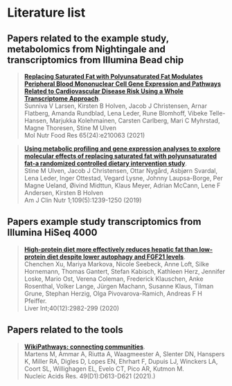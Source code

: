 <h1>Literature list</h1>

<h2>Papers related to the example study, metabolomics from Nightingale and transcriptomics from Illumina Bead chip</h2>

> **[Replacing Saturated Fat with Polyunsaturated Fat Modulates Peripheral Blood Mononuclear Cell Gene Expression and Pathways Related to Cardiovascular Disease Risk Using a Whole Transcriptome Approach](https://doi.org/10.1002/mnfr.202100633)**.
<br/>Sunniva V Larsen, Kirsten B Holven, Jacob J Christensen, Arnar Flatberg, Amanda Rundblad, Lena Leder, Rune Blomhoff, Vibeke Telle-Hansen, Marjukka Kolehmainen, Carsten Carlberg, Mari C Myhrstad, Magne Thoresen, Stine M Ulven
<br/>Mol Nutr Food Res 65(24):e210063 (2021)

> **[Using metabolic profiling and gene expression analyses to explore molecular effects of replacing saturated fat with polyunsaturated fat-a randomized controlled dietary intervention study](https://doi.org/10.1093/ajcn/nqy356)**.
<br/>Stine M Ulven, Jacob J Christensen, Ottar Nygård, Asbjørn Svardal, Lena Leder, Inger Ottestad, Vegard Lysne, Johnny Laupsa-Borge, Per Magne Ueland, Øivind Midttun, Klaus Meyer, Adrian McCann, Lene F Andersen, Kirsten B Holven
<br/>Am J Clin Nutr 1;109(5):1239-1250 (2019)

<h2>Papers example study transcriptomics from Illumina HiSeq 4000 </h2>

> **[ High-protein diet more effectively reduces hepatic fat than low-protein diet despite lower autophagy and FGF21 levels](https://doi.org/10.1111/liv.14596)**.
<br/>Chenchen Xu, Mariya Markova, Nicole Seebeck, Anne Loft, Silke Hornemann, Thomas Gantert, Stefan Kabisch, Kathleen Herz, Jennifer Loske, Mario Ost, Verena Coleman, Frederick Klauschen, Anke Rosenthal, Volker Lange, Jürgen Machann, Susanne Klaus, Tilman Grune, Stephan Herzig, Olga Pivovarova-Ramich, Andreas F H Pfeiffer.
<br/> Liver Int;40(12):2982-299 (2020)

<h2>Papers related to the tools</h2>

> **[WikiPathways: connecting communities](https://doi.org/10.1093/nar/gkaa1024)**.
<br/>Martens M, Ammar A, Riutta A, Waagmeester A, Slenter DN, Hanspers K, Miller RA, Digles D, Lopes EN, Ehrhart F, Dupuis LJ, Winckers LA, Coort SL, Willighagen EL, Evelo CT, Pico AR, Kutmon M.
<br/>Nucleic Acids Res. 49(D1):D613-D621 (2021).) 

